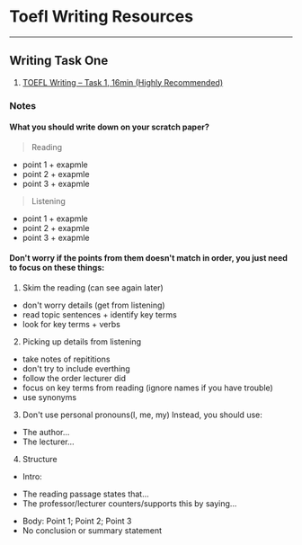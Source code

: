 # Toefl Writing Resources
---
## Writing Task One

1. [TOEFL Writing – Task 1, 16min (Highly Recommended)](https://www.youtube.com/watch?v=fAAqo3NMrq8)

### Notes
#### What you should write down on your scratch paper?

>Reading
* point 1 + exapmle
* point 2 + exapmle
* point 3 + exapmle
 
>Listening 
* point 1 + exapmle
* point 2 + exapmle
* point 3 + exapmle

#### Don't worry if the points from them doesn't match in order, you just need to focus on these things:

1. Skim the reading (can see again later)
* don't worry details (get from listening)
* read topic sentences + identify key terms
* look for key terms + verbs

2. Picking up details from listening
* take notes of repititions
* don't try to include everthing
* follow the order lecturer did
* focus on key terms from reading (ignore names if you have trouble)
* use synonyms

3. Don't use personal pronouns(I, me, my)
Instead, you should use:
* The author...
* The lecturer...

4. Structure
 * Intro: 
 + The reading passage states that...  
 + The professor/lecturer counters/supports this by saying...
 * Body: Point 1; Point 2; Point 3
 * No conclusion or summary statement
